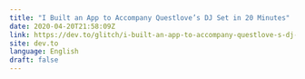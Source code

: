 ```yaml
---
title: "I Built an App to Accompany Questlove’s DJ Set in 20 Minutes"
date: 2020-04-20T21:58:09Z
link: https://dev.to/glitch/i-built-an-app-to-accompany-questlove-s-dj-set-in-20-minutes-5ep4?utm_medium=RSS&utm_source=news.12bit.vn
site: dev.to
language: English
draft: false
---
```

